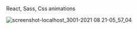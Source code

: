 React, Sass, Css animations

![screenshot-localhost_3001-2021 08 21-05_57_04](https://user-images.githubusercontent.com/20648260/130322568-690644b3-466a-46f6-bbaa-d1d0da1fcd9a.png)
